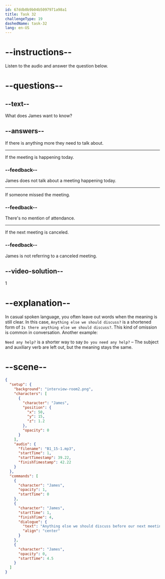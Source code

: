 ```yaml
---
id: 67ddb0b9b04b5097971a98a1
title: Task 32
challengeType: 19
dashedName: task-32
lang: en-US
---
```


<!-- (Audio) James: Anything else we should discuss before our next meeting? -->

# --instructions--

Listen to the audio and answer the question below.

# --questions--

## --text--

What does James want to know?

## --answers--

If there is anything more they need to talk about.

---

If the meeting is happening today.

### --feedback--

James does not talk about a meeting happening today.

---

If someone missed the meeting.

### --feedback--

There's no mention of attendance.

---

If the next meeting is canceled.

### --feedback--

James is not referring to a canceled meeting.

## --video-solution--

1

# --explanation--

In casual spoken language, you often leave out words when the meaning is still clear. In this case, `Anything else we should discuss?` is a shortened form of `Is there anything else we should discuss?`. This kind of omission is common in conversation. Another example:

`Need any help?` is a shorter way to say `Do you need any help?` – The subject and auxiliary verb are left out, but the meaning stays the same.

# --scene--

```json
{
  "setup": {
    "background": "interview-room2.png",
    "characters": [
      {
        "character": "James",
        "position": {
          "x": 50,
          "y": 15,
          "z": 1.2
        },
        "opacity": 0
      }
    ],
    "audio": {
      "filename": "B1_15-1.mp3",
      "startTime": 1,
      "startTimestamp": 39.22,
      "finishTimestamp": 42.22
    }
  },
  "commands": [
    {
      "character": "James",
      "opacity": 1,
      "startTime": 0
    },
    {
      "character": "James",
      "startTime": 1,
      "finishTime": 4,
      "dialogue": {
        "text": "Anything else we should discuss before our next meeting?",
        "align": "center"
      }
    },
    {
      "character": "James",
      "opacity": 0,
      "startTime": 4.5
    }
  ]
}
```

